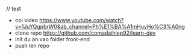// test
- coi video https://www.youtube.com/watch?v=1JuYQgpbrW0&ab_channel=Ph%E1%BA%A1mHuyHo%C3%A0ng
- clone repo https://github.com/comadaihiep92/learn-dev
- init du an vao folder front-end
- push len repo
